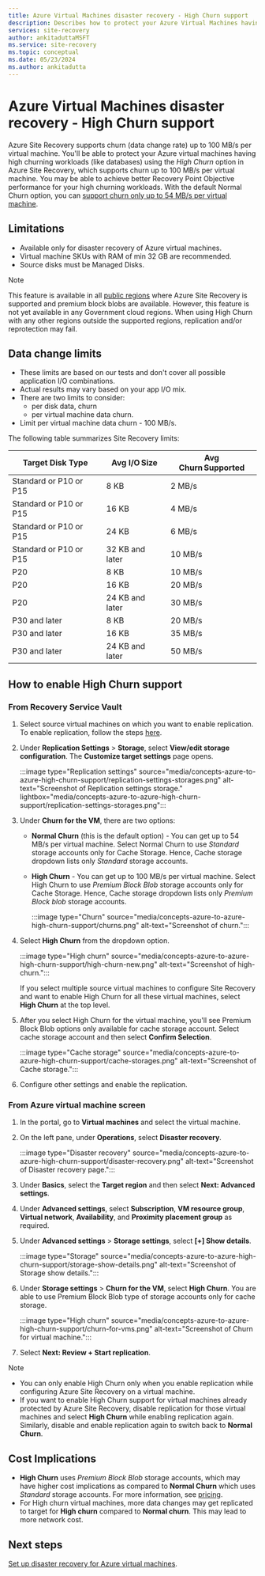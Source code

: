 ```yaml
---
title: Azure Virtual Machines disaster recovery - High Churn support
description: Describes how to protect your Azure Virtual Machines having high churning workloads.
services: site-recovery
author: ankitaduttaMSFT
ms.service: site-recovery
ms.topic: conceptual
ms.date: 05/23/2024
ms.author: ankitadutta
---
```


# Azure Virtual Machines disaster recovery - High Churn support 

Azure Site Recovery supports churn (data change rate) up to 100 MB/s per virtual machine. You'll  be able to protect your Azure virtual machines having high churning workloads (like databases) using the *High Churn* option in Azure Site Recovery, which supports churn up to 100 MB/s per virtual machine. You may be able to achieve better Recovery Point Objective performance for your high churning workloads. With the default Normal Churn option, you can [support churn only up to 54 MB/s per virtual machine](./azure-to-azure-support-matrix.md#limits-and-data-change-rates). 

## Limitations

- Available only for disaster recovery of Azure virtual machines. 
- Virtual machine SKUs with RAM of min 32 GB are recommended. 
- Source disks must be Managed Disks.

> [!NOTE]
> This feature is available in all [public regions](./azure-to-azure-support-matrix.md#region-support) where Azure Site Recovery is supported and premium block blobs are available. However, this feature is not yet available in any Government cloud regions.
> When using High Churn with any other regions outside the supported regions, replication and/or reprotection may fail.

## Data change limits

- These limits are based on our tests and don't cover all possible application I/O combinations. 
- Actual results may vary based on your app I/O mix. 
- There are two limits to consider:
    - per disk data, churn
    - per virtual machine data churn. 
- Limit per virtual machine data churn - 100 MB/s. 

The following table summarizes Site Recovery limits: 

|Target Disk Type|Avg I/O Size|Avg Churn Supported|
|---|---|---|
|Standard or P10 or P15 |8 KB|2 MB/s|
|Standard or P10 or P15|16 KB|4 MB/s|
|Standard or P10 or P15|24 KB|6 MB/s|
|Standard or P10 or P15|32 KB and later |10 MB/s|
|P20|8 KB|10 MB/s|
|P20 |16 KB|20 MB/s|
|P20|24 KB and later|30 MB/s|
|P30 and later|8 KB|20 MB/s|
|P30 and later|16 KB|35 MB/s|
|P30 and later|24 KB and later|50 MB/s|

## How to enable High Churn support

### From Recovery Service Vault 

1. Select source virtual machines on which you want to enable replication. To enable replication, follow the steps [here](./azure-to-azure-how-to-enable-replication.md).

2. Under **Replication Settings** > **Storage**, select **View/edit storage configuration**. The **Customize target settings** page opens.
  
   :::image type="Replication settings" source="media/concepts-azure-to-azure-high-churn-support/replication-settings-storages.png" alt-text="Screenshot of Replication settings storage." lightbox="media/concepts-azure-to-azure-high-churn-support/replication-settings-storages.png":::

3. Under **Churn for the VM**, there are two options: 

   - **Normal Churn** (this is the default option) - You can get up to 54 MB/s per virtual machine. Select Normal Churn to use *Standard* storage accounts only for Cache Storage. Hence, Cache storage dropdown lists only *Standard* storage accounts. 

   - **High Churn** - You can get up to 100 MB/s per virtual machine. Select High Churn to use *Premium Block Blob* storage accounts only for Cache Storage. Hence, Cache storage dropdown lists only *Premium Block blob* storage accounts. 
   
      :::image type="Churn" source="media/concepts-azure-to-azure-high-churn-support/churns.png" alt-text="Screenshot of churn.":::


4. Select **High Churn** from the dropdown option.

   :::image type="High churn" source="media/concepts-azure-to-azure-high-churn-support/high-churn-new.png" alt-text="Screenshot of high-churn.":::
   
   If you select multiple source virtual machines to configure Site Recovery and want to enable High Churn for all these virtual machines, select **High Churn** at the top level.

5. After you select High Churn for the virtual machine, you'll  see Premium Block Blob options only available for cache storage account. Select cache storage account and then select **Confirm Selection**. 

   :::image type="Cache storage" source="media/concepts-azure-to-azure-high-churn-support/cache-storages.png" alt-text="Screenshot of Cache storage.":::

6. Configure other settings and enable the replication. 

### From Azure virtual machine screen 

1. In the portal, go to **Virtual machines** and select the virtual machine. 

2. On the left pane, under **Operations**, select **Disaster recovery**.
   
   :::image type="Disaster recovery" source="media/concepts-azure-to-azure-high-churn-support/disaster-recovery.png" alt-text="Screenshot of Disaster recovery page.":::

3. Under **Basics**, select the **Target region** and then select **Next: Advanced settings**. 

4. Under **Advanced settings**, select **Subscription**, **VM resource group**, **Virtual network**, **Availability**, and **Proximity placement group** as required.

5. Under **Advanced settings** > **Storage settings**, select **[+] Show details**.

   :::image type="Storage" source="media/concepts-azure-to-azure-high-churn-support/storage-show-details.png" alt-text="Screenshot of Storage show details.":::

6. Under **Storage settings** > **Churn for the VM**, select **High Churn**. You are able to use Premium Block Blob type of storage accounts only for cache storage. 
   
     :::image type="High churn" source="media/concepts-azure-to-azure-high-churn-support/churn-for-vms.png" alt-text="Screenshot of Churn for virtual machine.":::


6. Select **Next: Review + Start replication**.

>[!Note]
>- You can only enable High Churn only when you enable replication while configuring Azure Site Recovery on a virtual machine.
>- If you want to enable High Churn support for virtual machines already protected by Azure Site Recovery, disable replication for those virtual machines and select **High Churn** while enabling replication again. Similarly, disable and enable replication again to switch back to **Normal Churn**.

## Cost Implications  

- **High Churn** uses *Premium Block Blob* storage accounts, which may have higher cost implications as compared to **Normal Churn** which uses *Standard* storage accounts. For more information, see [pricing](https://azure.microsoft.com/pricing/details/storage/blobs/).
- For High churn virtual machines, more data changes may get replicated to target for **High churn** compared to **Normal churn**. This may lead to more network cost.

## Next steps

[Set up disaster recovery for Azure virtual machines](azure-to-azure-tutorial-enable-replication.md).